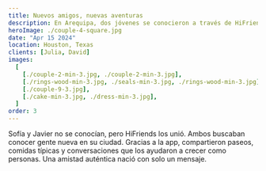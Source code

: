 ```yaml
---
title: Nuevos amigos, nuevas aventuras
description: En Arequipa, dos jóvenes se conocieron a través de HiFriends y comenzaron a explorar la ciudad juntos.
heroImage: ./couple-4-square.jpg
date: "Apr 15 2024"
location: Houston, Texas
clients: [Julia, David]
images:
  [
    [./couple-2-min-3.jpg, ./couple-2-min-3.jpg],
    [./rings-wood-min-3.jpg, ./seals-min-3.jpg, ./rings-wood-min-3.jpg],
    [./couple-9-3.jpg],
    [./cake-min-3.jpg, ./dress-min-3.jpg],
  ]
order: 3
---
```


Sofía y Javier no se conocían, pero HiFriends los unió. Ambos buscaban conocer gente nueva en su ciudad. Gracias a la app, compartieron paseos, comidas típicas y conversaciones que los ayudaron a crecer como personas. Una amistad auténtica nació con solo un mensaje.
